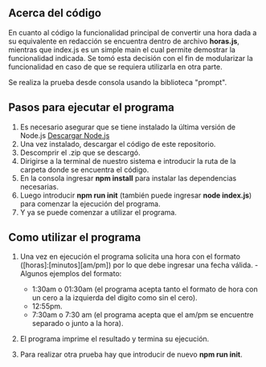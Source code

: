 ## Acerca del código
En cuanto al código la funcionalidad principal de convertir una hora dada a su equivalente en redacción se encuentra dentro de archivo **horas.js**, mientras que index.js  es un simple main el cual permite demostrar la funcionalidad indicada. Se tomó esta decisión con el fin de modularizar la funcionalidad en caso de que se requiera utilizarla en otra parte.

Se realiza la prueba desde consola usando la biblioteca "prompt".
## Pasos para ejecutar el programa
  1. Es necesario asegurar que se tiene instalado la última versión de Node.js [Descargar Node.js](https://nodejs.org/es/download/)
  2. Una vez instalado, descargar el código de este repositorio.
  3. Descomprir el .zip que se descargó.
  4. Dirigirse a la terminal de nuestro sistema e introducir la ruta de la carpeta donde se encuentra el código.
  5. En la consola ingresar **npm install** para instalar las dependencias necesarias.
  6. Luego introducir **npm run init** (también puede ingresar **node index.js**) para comenzar la ejecución del programa.
  7. Y ya se puede comenzar a utilizar el programa.
## Como utilizar el programa
  1. Una vez en ejecución el programa solicita una hora con el formato ([horas]:[minutos][am/pm]) por lo que debe ingresar una fecha válida.
    -Algunos ejemplos del formato:
      - 1:30am o 01:30am (el programa acepta tanto el formato de hora con un cero a la izquierda del digito como sin el cero).
      - 12:55pm.
      - 7:30am o 7:30 am (el programa acepta que el am/pm se encuentre separado o junto a la hora).
      
   2. El programa imprime el resultado y termina su ejecución. 
   3. Para realizar otra prueba hay que introducir de nuevo **npm run init**.
      
  

